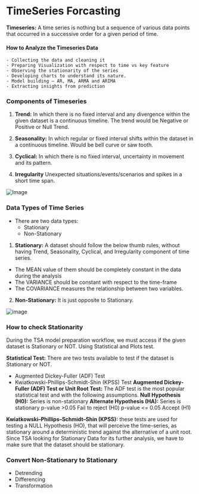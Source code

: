 # TimeSeries Forcasting
**Timeseries:** A time series is nothing but a sequence of various data points that occurred in a successive order for a given period of time.

#### How to Analyze the Timeseries Data
    - Collecting the data and cleaning it
    - Preparing Visualization with respect to time vs key feature
    - Observing the stationarity of the series
    - Developing charts to understand its nature.
    - Model building – AR, MA, ARMA and ARIMA
    - Extracting insights from prediction 


### Components of Timeseries
1. **Trend:** In which there is no fixed interval and any divergence within the given dataset is a continuous timeline. The trend would be Negative or Positive or Null Trend.

2. **Seasonality:** In which regular or fixed interval shifts within the dataset in a continuous timeline. Would be bell curve or saw tooth.

3. **Cyclical:** In which there is no fixed interval, uncertainty in movement and its pattern.

4. **Irregularity** Unexpected situations/events/scenarios and spikes in a short time span.


![Image]("https://editor.analyticsvidhya.com/uploads/39815Components%20of%20Time%20Series%20Analysis.png")

### Data Types of Time Series
- There are two data types:
    - Stationary
    - Non-Stationary

1. **Stationary:** A dataset should follow the below thumb rules, without having Trend, Seasonality, Cyclical, and Irregularity component of time series.
- The MEAN value of them should be completely constant in the data during the analysis
- The VARIANCE should be constant with respect to the time-frame
- The COVARIANCE measures the relationship between two variables.

2. **Non-Stationary:** It is just opposite to Stationary.

![image]("https://editor.analyticsvidhya.com/uploads/99388Stationary%20Vs%20Non-Stationary.png")


### How to check Stationarity
During the TSA model preparation workflow, we must access if the given dataset is Stationary or NOT. Using Statistical and Plots test.

**Statistical Test:** There are two tests available to test if the dataset is Stationary or NOT.
- Augmented Dickey-Fuller (ADF) Test
- Kwiatkowski-Phillips-Schmidt-Shin (KPSS) Test
**Augmented Dickey-Fuller (ADF) Test or Unit Root Test:** The ADF test is the most popular statistical test and with the following assumptions.
**Null Hypothesis (H0):** Series is non-stationary
**Alternate Hypothesis (HA):** Series is stationary
p-value >0.05 Fail to reject (H0)
p-value <= 0.05 Accept (H1)

**Kwiatkowski–Phillips–Schmidt–Shin (KPSS):** these tests are used for testing a NULL Hypothesis (HO), that will perceive the time-series, as stationary around a deterministic trend against the alternative of a unit root. Since TSA looking for Stationary Data for its further analysis, we have to make sure that the dataset should be stationary.


### Convert Non-Stationary to Stationary
- Detrending
- Differencing
- Transformation